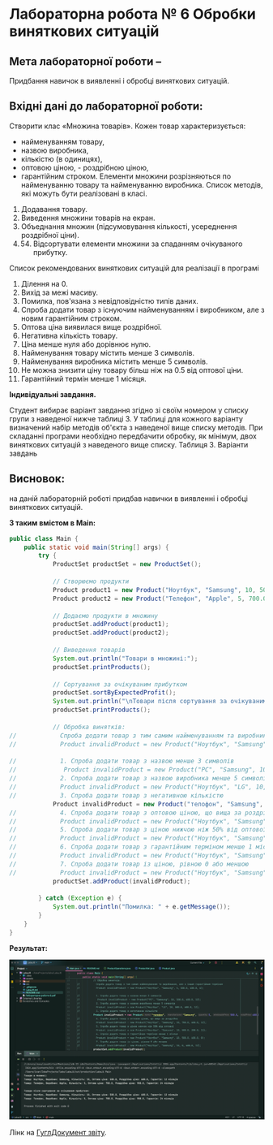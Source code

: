 # Лабораторна робота № 6 Обробки виняткових ситуацій

## Мета лабораторної роботи –
Придбання навичок в виявленні і обробці виняткових ситуацій.

## Вхідні дані до лабораторної роботи:
Створити клас «Множина товарів». Кожен товар характеризується:
- найменуванням товару,
- назвою виробника,
- кількістю (в одиницях),
- оптовою ціною, - роздрібною ціною,
- гарантійним строком.
  Елементи множини розрізняються по найменуванню товару та найменуванню
  виробника.
  Список методів, які можуть бути реалізовані в класі.
1. Додавання товару.
2. Виведення множини товарів на екран.
3. Объеднання множин (підсумовування кількості, усереднення роздрібної ціни).
4. 54. Відсортувати елементи множини за спаданням очікуваного прибутку.

Список рекомендованих виняткових ситуацій для реалізації в програмі
1. Ділення на 0.
2. Вихід за межі масиву.
3. Помилка, пов'язана з невідповідністю типів даних.
4. Спроба додати товар з існуючим найменуванням і виробником, але з новим
   гарантійним строком.
5. Оптова ціна виявилася вище роздрібної.
6. Негативна кількість товару.
7. Ціна менше нуля або дорівнює нулю.
8. Найменування товару містить менше 3 символів.
9. Найменування виробника містить менше 5 символів.
10. Не можна знизити ціну товару більш ніж на 0.5 від оптової ціни.
11. Гарантійний термін менше 1 місяця.
    
**Індивідуальні завдання.**

Студент вибирає варіант завдання згідно зі своїм номером у списку групи з наведеної
    нижче таблиці 3. У таблиці для кожного варіанту визначений набір методів об'єкта з
    наведеної вище списку методів.
    При складанні програми необхідно передбачити обробку, як мінімум, двох
    виняткових ситуацій з наведеного вище списку. Таблиця 3. Варіанти завдань

## Висновок: 
на даній лабораторній роботі придбав навички в виявленні і обробці виняткових ситуацій.

**З таким вмістом в Main:**
```java
public class Main {
    public static void main(String[] args) {
        try {
            ProductSet productSet = new ProductSet();

            // Створюємо продукти
            Product product1 = new Product("Ноутбук", "Samsung", 10, 500.0, 600.0, 12);
            Product product2 = new Product("Телефон", "Apple", 5, 700.0, 900.0, 24);

            // Додаємо продукти в множину
            productSet.addProduct(product1);
            productSet.addProduct(product2);

            // Виведення товарів
            System.out.println("Товари в множині:");
            productSet.printProducts();

            // Сортування за очікуваним прибутком
            productSet.sortByExpectedProfit();
            System.out.println("\nТовари після сортування за очікуваним прибутком:");
            productSet.printProducts();

            // Обробка винятків:
//            Спроба додати товар з тим самим найменуванням та виробником, але з іншим гарантійним терміном
//            Product invalidProduct = new Product("Ноутбук", "Samsung", 5, 500.0, 600.0, 6);

//            1. Спроба додати товар з назвою менше 3 символів
//             Product invalidProduct = new Product("PC", "Samsung", 10, 500.0, 600.0, 12);
//            2. Спроба додати товар з назвою виробника менше 5 символів
//            Product invalidProduct = new Product("Ноутбук", "LG", 10, 500.0, 600.0, 12);
//            3. Спроба додати товар з негативною кількістю
            Product invalidProduct = new Product("телофон", "Samsung", 5, 500.0, 600.0, 12);
//            4. Спроба додати товар з оптовою ціною, що вища за роздрібну
//            Product invalidProduct = new Product("Ноутбук", "Samsung", 10, 700.0, 600.0, 12);
//            5. Спроба додати товар з ціною нижчою ніж 50% від оптової
//            Product invalidProduct = new Product("Ноутбук", "Samsung", 10, 500.0, 200.0, 12);
//            6. Спроба додати товар з гарантійним терміном менше 1 місяця
//            Product invalidProduct = new Product("Ноутбук", "Samsung", 10, 500.0, 600.0, 0);
//            7. Спроба додати товар із ціною, рівною 0 або меншою
//            Product invalidProduct = new Product("Ноутбук", "Samsung", 10, 0, 600.0, 12);
            productSet.addProduct(invalidProduct);

        } catch (Exception e) {
            System.out.println("Помилка: " + e.getMessage());
        }
    }
}

```

**Результат:**

![result-1](./assets/result-java-oop-1.png)

Лінк на [ГуглДокумент звіту](https://docs.google.com/document/d/1TJyaA1yzRoAWFo83TZLXpit8FUjj4ueFHZWIPOfvol8/edit?usp=sharing).